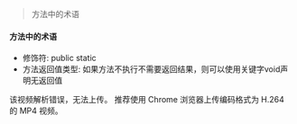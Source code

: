 > 方法中的术语

#### 方法中的术语
- 修饰符: public static 
- 方法返回值类型: 如果方法不执行不需要返回结果，则可以使用关键字void声明无返回值

该视频解析错误，无法上传。
推荐使用 Chrome 浏览器上传编码格式为 H.264 的 MP4 视频。

